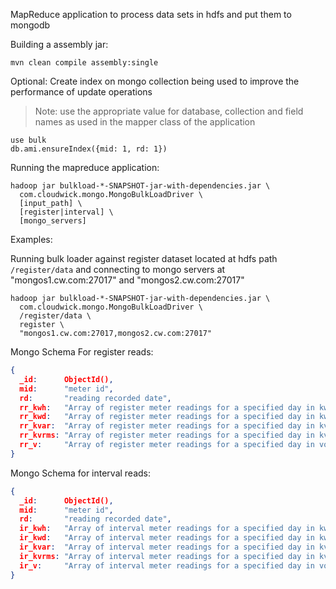MapReduce application to process data sets in hdfs and put them to mongodb

Building a assembly jar:

```
mvn clean compile assembly:single
```

Optional: Create index on mongo collection being used to improve the performance of update operations

> Note: use the appropriate value for database, collection and field names as used in the mapper class of the application

```
use bulk
db.ami.ensureIndex({mid: 1, rd: 1})
```


Running the mapreduce application:

```
hadoop jar bulkload-*-SNAPSHOT-jar-with-dependencies.jar \
  com.cloudwick.mongo.MongoBulkLoadDriver \
  [input_path] \
  [register|interval] \
  [mongo_servers]
```

Examples:

Running bulk loader against register dataset located at hdfs path `/register/data` and connecting to mongo servers at "mongos1.cw.com:27017" and "mongos2.cw.com:27017"

```
hadoop jar bulkload-*-SNAPSHOT-jar-with-dependencies.jar \
  com.cloudwick.mongo.MongoBulkLoadDriver \
  /register/data \
  register \
  "mongos1.cw.com:27017,mongos2.cw.com:27017"
```

Mongo Schema For register reads:

```json
{
  _id:      ObjectId(),
  mid:      "meter id",
  rd:       "reading recorded date",
  rr_kwh:   "Array of register meter readings for a specified day in kwh",
  rr_kwd:   "Array of register meter readings for a specified day in kwd",
  rr_kvar:  "Array of register meter readings for a specified day in kvar",
  rr_kvrms: "Array of register meter readings for a specified day in kvrms",
  rr_v:     "Array of register meter readings for a specified day in voltage",
}
```

Mongo Schema for interval reads:

```json
{
  _id:      ObjectId(),
  mid:      "meter id",
  rd:       "reading recorded date",
  ir_kwh:   "Array of interval meter readings for a specified day in kwh",
  ir_kwd:   "Array of interval meter readings for a specified day in kwd",
  ir_kvar:  "Array of interval meter readings for a specified day in kvar",
  ir_kvrms: "Array of interval meter readings for a specified day in kvrms",
  ir_v:     "Array of interval meter readings for a specified day in voltage"
}
```
